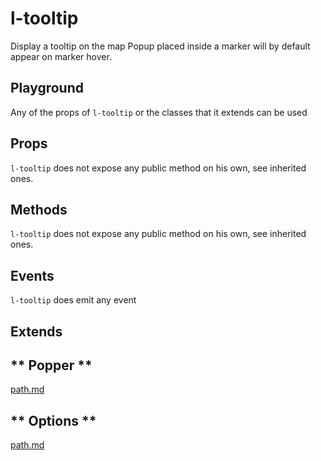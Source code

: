 # l-tooltip

Display a tooltip on the map
Popup placed inside a marker will by default appear on marker hover.

## Playground
Any of the props of `l-tooltip` or the classes that it extends can be used

<vuep template="#tooltip-example"></vuep>

<script v-pre type="text/x-template" id="tooltip-example">

<template>
  <l-map style="height: 100%; width: 100%" :zoom="zoom" :center="center">
    <l-tile-layer :url="url"></l-tile-layer>
    <l-marker :lat-lng="markerLatLng">
      <l-tooltip>Hello!</l-tooltip>
    </l-marker>
  </l-map>
</template>

<script>

Vue.component('l-map', Vue2Leaflet.LMap)
Vue.component('l-tile-layer', Vue2Leaflet.LTileLayer)
Vue.component('l-marker', Vue2Leaflet.LMarker)
Vue.component('l-tooltip', Vue2Leaflet.LTooltip)

export default {
  data () {
    return {
      url: 'http://{s}.tile.osm.org/{z}/{x}/{y}.png',
      zoom: 8,
      center: [47.413220, -1.319482],
      markerLatLng: [47.313220, -1.319482]
    };
  }
}
</script>
</script>

## Props

`l-tooltip` does not expose any public method on his own, see inherited ones.

## Methods

`l-tooltip` does not expose any public method on his own, see inherited ones.

## Events

`l-tooltip` does emit any event

## Extends

<!-- tabs:start -->

## ** Popper **

[path.md](../../mixins/popper.md ':include')

## ** Options **

[path.md](../../mixins/options.md ':include')

<!-- tabs:end -->